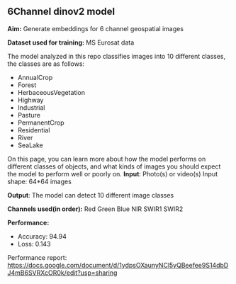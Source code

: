 ## 6Channel dinov2 model

**Aim:** Generate embeddings for 6 channel geospatial images

**Dataset used for training:**
MS Eurosat data

The model analyzed in this repo classifies images into 10 different classes, the classes are as follows:
* AnnualCrop
* Forest
* HerbaceousVegetation
* Highway
* Industrial
* Pasture
* PermanentCrop
* Residential
* River
* SeaLake

On this page, you can learn more about how the model performs on different classes of objects, and what kinds of images you should expect the model to perform well or poorly on.
**Input**: Photo(s) or video(s)
Input shape: 64*64 images

**Output**: The model can detect 10 different image classes

**Channels used(in order):**
Red
Green
Blue
NIR
SWIR1
SWIR2

**Performance:**
* Accuracy: 94.94
* Loss: 0.143

Performance report: https://docs.google.com/document/d/1ydpsOXaunyNCl5yQBeefee9S14dbDJ4mB6SVRXcOR0k/edit?usp=sharing 



